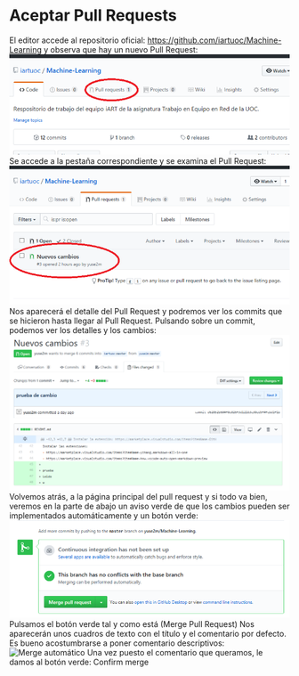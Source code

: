 # Aceptar Pull Requests
El editor accede al repositorio oficial: https://github.com/iartuoc/Machine-Learning y observa que hay un nuevo Pull Request:
![Nuevo Pull Request](images/new-pull-request-1.png)
Se accede a la pestaña correspondiente y se examina el Pull Request:
![Detalle Pull Request](images/new-pull-request-2.png)
Nos aparecerá el detalle del Pull Request y podremos ver los commits que se hicieron hasta llegar al Pull Request. Pulsando sobre un commit, podemos ver los detalles y los cambios:
![Detalle Pull Request](images/new-pull-request-ver-cambios.png)
Volvemos atrás, a la página principal del pull request y si todo va bien, veremos en la parte de abajo un aviso verde de que los cambios pueden ser implementados automáticamente y un botón verde:
![Merge automático](images/new-pull-request-3.png)
Pulsamos el botón verde tal y como está (Merge Pull Request)
Nos aparecerán unos cuadros de texto con el título y el comentario por defecto. Es bueno acostumbrarse a poner comentario descriptivos:
![Merge automático](images/new-pull-request-titulo-y-comentario.png)
Una vez puesto el comentario que queramos, le damos al botón verde: Confirm merge
